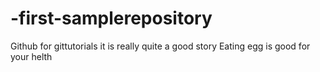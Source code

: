 # -first-samplerepository
Github for gittutorials
it is really quite a good story
Eating egg is good for your helth
